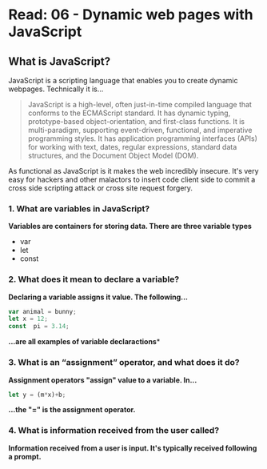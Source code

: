 # Read: 06 - Dynamic web pages with JavaScript
## What is JavaScript?
JavaScript is a scripting language that enables you to create dynamic webpages. Technically it is...

>JavaScript is a high-level, often just-in-time compiled language that conforms to the ECMAScript standard. It has dynamic typing, prototype-based object-orientation, and first-class functions. It is multi-paradigm, supporting event-driven, functional, and imperative programming styles. It has application programming interfaces (APIs) for working with text, dates, regular expressions, standard data structures, and the Document Object Model (DOM).

As functional as JavaScript is it makes the web incredibly insecure. It's very easy for hackers and other malactors to insert code client side to commit a cross side scripting attack or cross site request forgery.

### 1. What are variables in JavaScript?
**Variables are containers for storing data. There are three variable types**
* var
* let
* const

### 2. What does it mean to declare a variable?
**Declaring a variable assigns it value. The following...**
```javascript
var animal = bunny;
let x = 12;
const  pi = 3.14;

```
**...are all examples of variable declaractions***

### 3. What is an “assignment” operator, and what does it do?
**Assignment operators "assign" value to a variable. In...**
```javascript
let y = (m*x)+b;
```
**...the "=" is the assignment operator.**

### 4. What is information received from the user called?
**Information received from a user is input. It's typically received following a prompt.**
